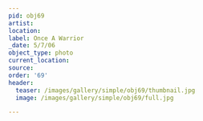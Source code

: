 ```yaml
---
pid: obj69
artist:
location:
label: Once A Warrior
_date: 5/7/06
object_type: photo
current_location:
source:
order: '69'
header:
  teaser: /images/gallery/simple/obj69/thumbnail.jpg
  image: /images/gallery/simple/obj69/full.jpg

---
```

